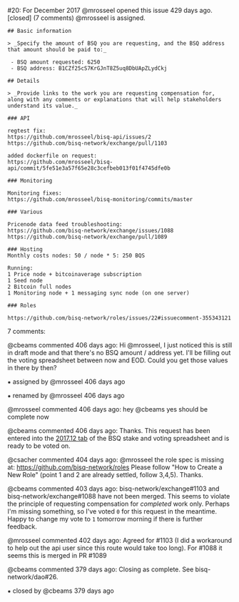 #20: For December 2017
@mrosseel opened this issue 429 days ago.  [closed] (7 comments)
@mrosseel is assigned. 

    ## Basic information
    
    > _Specify the amount of BSQ you are requesting, and the BSQ address that amount should be paid to:_
    
     - BSQ amount requested: 6250
     - BSQ address: B1CZf25cS7KrGJnT8Z5uq8DbUApZLydCkj
    
    ## Details
    
    > _Provide links to the work you are requesting compensation for, along with any comments or explanations that will help stakeholders understand its value._
    
    ### API
    
    regtest fix:
    https://github.com/mrosseel/bisq-api/issues/2
    https://github.com/bisq-network/exchange/pull/1103
    
    added dockerfile on request:
    https://github.com/mrosseel/bisq-api/commit/5fe51e3a57f65e28c3cefbeb013f01f4745dfe0b
    
    ### Monitoring
    
    Monitoring fixes:
    https://github.com/mrosseel/bisq-monitoring/commits/master
    
    ### Various
    
    Pricenode data feed troubleshooting:
    https://github.com/bisq-network/exchange/issues/1088
    https://github.com/bisq-network/exchange/pull/1089
    
    ### Hosting
    Monthly costs nodes: 50 / node * 5: 250 BQS
    
    Running:
    1 Price node + bitcoinaverage subscription
    1 Seed node
    2 Bitcoin full nodes
    1 Monitoring node + 1 messaging sync node (on one server)
    
    ### Roles
    
    https://github.com/bisq-network/roles/issues/22#issuecomment-355343121


7 comments:

@cbeams commented 406 days ago:
    Hi @mrosseel, I just noticed this is still in draft mode and that there's no BSQ amount / address yet. I'll be filling out the voting spreadsheet between now and EOD. Could you get those values in there by then?


⁕ assigned by @mrosseel 406 days ago

⁕ renamed by @mrosseel 406 days ago

@mrosseel commented 406 days ago:
    hey @cbeams yes should be complete now


@cbeams commented 406 days ago:
    Thanks. This request has been entered into the [2017.12 tab](https://docs.google.com/spreadsheets/d/1xlXDswj3251BPCOcII-UyWlX7o7jMkfYBE-IZ5te5Ck/edit#gid=548599266) of the BSQ stake and voting spreadsheet and is ready to be voted on.


@csacher commented 404 days ago:
    @mrosseel  the role spec is missing at: https://github.com/bisq-network/roles
    Please follow "How to Create a New Role" (point 1 and 2 are already settled, follow 3,4,5).
    Thanks.


@cbeams commented 403 days ago:
    bisq-network/exchange#1103 and bisq-network/exchange#1088 have not been merged. This seems to violate the principle of requesting compensation for _completed_ work only. Perhaps I'm missing something, so I've voted `0` for this request in the meantime. Happy to 
    change my vote to `1` tomorrow morning if there is further feedback.


@mrosseel commented 402 days ago:
    Agreed for #1103 (I did a workaround to help out the api user since this route would take too long).
    For #1088 it seems this is merged in PR #1089


@cbeams commented 379 days ago:
    Closing as complete. See bisq-network/dao#26.


⁕ closed by @cbeams 379 days ago

